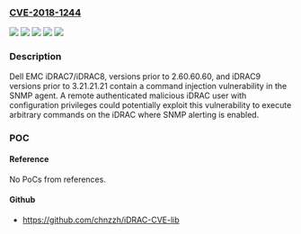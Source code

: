 ### [CVE-2018-1244](https://cve.mitre.org/cgi-bin/cvename.cgi?name=CVE-2018-1244)
![](https://img.shields.io/static/v1?label=Product&message=iDRAC7&color=blue)
![](https://img.shields.io/static/v1?label=Product&message=iDRAC8&color=blue)
![](https://img.shields.io/static/v1?label=Product&message=iDRAC9&color=blue)
![](https://img.shields.io/static/v1?label=Version&message=n%2Fa&color=blue)
![](https://img.shields.io/static/v1?label=Vulnerability&message=Command%20injection%20vulnerability%20in%20the%20SNMP%20agent.%20&color=brighgreen)

### Description

Dell EMC iDRAC7/iDRAC8, versions prior to 2.60.60.60, and iDRAC9 versions prior to 3.21.21.21 contain a command injection vulnerability in the SNMP agent. A remote authenticated malicious iDRAC user with configuration privileges could potentially exploit this vulnerability to execute arbitrary commands on the iDRAC where SNMP alerting is enabled.

### POC

#### Reference
No PoCs from references.

#### Github
- https://github.com/chnzzh/iDRAC-CVE-lib

